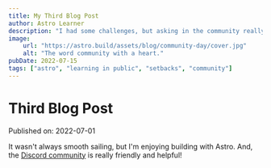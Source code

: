 ```yaml
---
title: My Third Blog Post
author: Astro Learner
description: "I had some challenges, but asking in the community really helped!"
image: 
    url: "https://astro.build/assets/blog/community-day/cover.jpg"
    alt: "The word community with a heart."
pubDate: 2022-07-15
tags: ["astro", "learning in public", "setbacks", "community"]
---
```

# Third Blog Post

Published on: 2022-07-01

It wasn't always smooth sailing, but I'm enjoying building with Astro. And, the [Discord community](https://astro.build/chat) is really friendly and helpful!